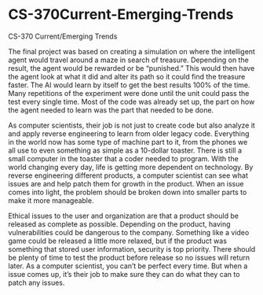 # CS-370Current-Emerging-Trends
CS-370 Current/Emerging Trends

The final project was based on creating a simulation on where the intelligent agent would travel around a maze in search of treasure. Depending on the result, the agent would be rewarded or be “punished.” This would then have the agent look at what it did and alter its path so it could find the treasure faster. The AI would learn by itself to get the best results 100% of the time. Many repetitions of the experiment were done until the unit could pass the test every single time. Most of the code was already set up, the part on how the agent needed to learn was the part that needed to be done. 

As computer scientists, their job is not just to create code but also analyze it and apply reverse engineering to learn from older legacy code. Everything in the world now has some type of machine part to it, from the phones we all use to even something as simple as a 10-dollar toaster. There is still a small computer in the toaster that a coder needed to program. With the world changing every day, life is getting more dependent on technology. By reverse engineering different products, a computer scientist can see what issues are and help patch them for growth in the product. When an issue comes into light, the problem should be broken down into smaller parts to make it more manageable.

Ethical issues to the user and organization are that a product should be released as complete as possible. Depending on the product, having vulnerabilities could be dangerous to the company. Something like a video game could be released a little more relaxed, but if the product was something that stored user information, security is top priority. There should be plenty of time to test the product before release so no issues will return later. As a computer scientist, you can’t be perfect every time. But when a issue comes up, it’s their job to make sure they can do what they can to patch any issues. 
